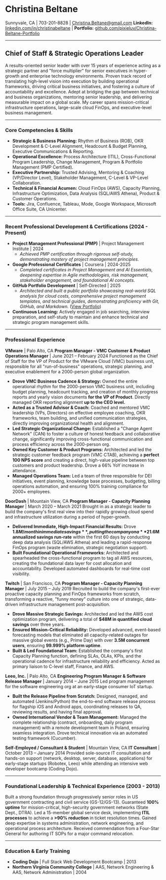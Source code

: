 # Christina Beltane

Sunnyvale, CA | 703-201-8828 | Christina.Beltane@gmail.com
**LinkedIn:** [linkedin.com/in/christinabeltane](https://www.linkedin.com/in/christinabeltane) | **Portfolio:** [github.com/pixieluv/Christina-Beltane-Portfolio](https://github.com/pixieluv/Christina-Beltane-Portfolio)

---

## Chief of Staff & Strategic Operations Leader

A results-oriented senior leader with over 15 years of experience acting as a strategic partner and "force multiplier" for senior executives in hyper-growth and enterprise technology environments. Proven track record of translating high-level vision into execution by building operational frameworks, driving critical business initiatives, and fostering a culture of accountability and excellence. Adept at bridging the gap between technical and business organizations, mentoring senior leadership, and delivering measurable impact on a global scale. My career spans mission-critical infrastructure operations, large-scale cloud FinOps, and executive-level business management.

---

### **Core Competencies & Skills**

* **Strategic & Business Planning:** Rhythm of Business (ROB), OKR Development & C-Level Alignment, Headcount & Budget Planning, Executive Communications & Reporting.
* **Operational Excellence:** Process Architecture (ITIL), Cross-Functional Program Leadership, Change Management, Program & Portfolio Management (PMP Certified).
* **Executive Partnership:** Trusted Advising, Mentoring & Coaching (VP/Director Level), Stakeholder Management, C-Level & VP-Level Collaboration.
* **Technical & Financial Acumen:** Cloud FinOps (AWS), Capacity Planning, Infrastructure Optimization, Data Analysis (SQL/AWS Athena), Product & Customer Operations.
* **Tools:** Jira, Confluence, Tableau, Mode, Google Workspace, Microsoft Office Suite, CA Unicenter.

---

### **Recent Professional Development & Certifications (2024 - Present)**

* **Project Management Professional (PMP)** | Project Management Institute | 2024
    * *Achieved PMP certification through rigorous self-study, demonstrating mastery of project management principles.*
* **Google Professional Certificates** | Coursera | 2024-2025
    * *Completed certificates in Project Management and AI Essentials, deepening expertise in Agile methodologies, risk management, stakeholder engagement, and foundational AI concepts.*
* **GitHub Portfolio Development** | Self-Directed | 2025
    * *Architected and built a public portfolio showcasing real-world SQL analysis for cloud costs, comprehensive project management templates, and technical guides, demonstrating proficiency with Git, GitHub, and Markdown.* ([View Portfolio](https://github.com/pixieluv/Christina-Beltane-Portfolio))
* **Continuous Learning:** Actively engaged in job searching, interview preparation, and self-study to maintain and enhance technical and strategic program management skills.

---

### **Professional Experience**

**VMware** | Palo Alto, CA
**Program Manager - VMC Customer & Product Operations Manager** | June 2021 – February 2024
Functioned as the Chief of Staff for the VP of Product for the VMware Cloud (VMC) business unit, responsible for all "run-of-business" operations, strategic planning, and executive enablement for a 2000-person global organization.
* **Drove VMC Business Cadence & Strategy:** Owned the entire operational rhythm for the 2000-person VMC business unit, including budget planning, headcount tracking, and creation of monthly progress reports and yearly vision documents **for the VP of Product**. Directly managed OKR reporting alignment **up to the CEO level.**
* **Acted as a Trusted Advisor & Coach:** Coached and mentored VMC leadership (VPs, Directors) on effective employee coaching, OKR frameworks, team building, and unified communication strategies, directly improving organizational health and alignment.
* **Led Strategic Organizational Change:** Established a "Change Agent Network" (CAN) to foster a culture of honest feedback and collaborative change, significantly improving cross-functional communication and process efficiency across the 2000-person org.
* **Owned Key Customer & Product Programs:** Architected and led the strategic customer feedback program (VMC CTAB), achieving a **perfect 100 NPS score** and creating a direct, high-value pipeline between top customers and product leadership. Drove a 66% YoY increase in attendance.
* **Managed Operations Team:** Led a team of three responsible for DEI initiatives, event planning, knowledge base processes, budgeting, billing operations automation, and ensuring 100% training compliance for 2000+ employees.

**DoorDash** | Mountain View, CA
**Program Manager - Capacity Planning Manager** | March 2020 – March 2021
Brought in as a strategic leader to build the company's first real view into their rapidly growing cloud spend and infrastructure utilization during a period of hyper-growth.
* **Delivered Immediate, High-Impact Financial Results:** Drove **$1.8M/month in immediate savings**, putting the company on a **$21.6M annualized savings run-rate** within the first 60 days by conducting deep data analysis (SQL/AWS Athena) and leading a rapid-response FinOps program (waste elimination, strategic negotiation support).
* **Built Foundational Operational Frameworks:** Architected and spearheaded the cross-functional program to tag all AWS resources, creating the foundational data layer for cost allocation and accountability. Developed automated dashboards for real-time cost visibility.

**Twitch** | San Francisco, CA
**Program Manager - Capacity Planning Manager** | July 2015 – July 2019
Recruited to build the company's first-ever proactive capacity planning and FinOps frameworks from scratch, transforming a reactive, "funny money" culture into one of strategic, data-driven infrastructure management post-acquisition.
* **Drove Massive Strategic Savings:** Architected and led the AWS cost optimization program, delivering a total of **$48M in quantified cloud savings** over three years.
* **Ensured Mission-Critical Reliability:** Developed advanced, event-based forecasting models that eliminated all capacity-related outages for massive global events (e.g., Prime Day) with over **3.5M concurrent users**, ensuring **99.999% platform uptime**.
* **Built & Led Foundational Team:** Established the company's first Capacity Planning function, defining SLAs, OLAs, KPIs, and the operational cadence for infrastructure reliability and efficiency. Acted as primary liaison to C-level staff, Finance, and AWS.

**Leeo, Inc.** | Palo Alto, CA
**Engineering Program Manager & Software Release Manager** | January 2014 – June 2015
Led program management for the software engineering org at an early-stage consumer IoT startup.
* **Built the Release Pipeline from Scratch:** Designed, managed, and automated (Jenkins/Python) the end-to-end software release process for flagship iOS and Android apps, coordinating releases to QA, reviewing results, and having final approval.
* **Owned International Vendor & Team Management:** Managed the complete relationship (contract, onboarding, daily program management) with a remote development team in Poland, ensuring seamless integration. Drove technical innovation via an automated testing framework (Cucumber).

**Self-Employed / Consultant & Student** | Mountain View, CA
**IT Consultant** | October 2013 – January 2014
Provided sole-source IT consultation and hands-on support (network, desktop, server, database, applications) for early-stage startups (Robotex, Leeo) while attending an intensive web developer bootcamp (Coding Dojo).

---

### **Foundational Leadership & Technical Experience (2003 - 2013)**

Built a strong foundation through progressively senior roles in US government contracting and civil service (GS-12/GS-13). Guaranteed **100% uptime** for mission-critical, high-security government networks (State Dept., DTRA). Led a 15-member global service desk, implementing **ITIL processes** to achieve a **>90% reduction** in ticket resolution times. Gained deep expertise in systems administration, network engineering, and operational process architecture. Received commendation from a Four-Star General for authoring IT SOPs for a major command relocation.

---

### **Education & Early Training**

* **Coding Dojo** | Full Stack Web Development Bootcamp | 2013
* **Northern Virginia Community College** | AAS, Network Engineering & AAS, Network Administration | 2004
